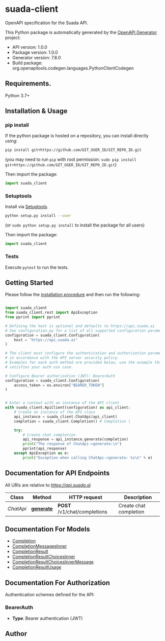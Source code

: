 # suada-client
OpenAPI specification for the Suada API.

This Python package is automatically generated by the [OpenAPI Generator](https://openapi-generator.tech) project:

- API version: 1.0.0
- Package version: 1.0.0
- Generator version: 7.8.0
- Build package: org.openapitools.codegen.languages.PythonClientCodegen

## Requirements.

Python 3.7+

## Installation & Usage
### pip install

If the python package is hosted on a repository, you can install directly using:

```sh
pip install git+https://github.com/GIT_USER_ID/GIT_REPO_ID.git
```
(you may need to run `pip` with root permission: `sudo pip install git+https://github.com/GIT_USER_ID/GIT_REPO_ID.git`)

Then import the package:
```python
import suada_client
```

### Setuptools

Install via [Setuptools](http://pypi.python.org/pypi/setuptools).

```sh
python setup.py install --user
```
(or `sudo python setup.py install` to install the package for all users)

Then import the package:
```python
import suada_client
```

### Tests

Execute `pytest` to run the tests.

## Getting Started

Please follow the [installation procedure](#installation--usage) and then run the following:

```python

import suada_client
from suada_client.rest import ApiException
from pprint import pprint

# Defining the host is optional and defaults to https://api.suada.ai
# See configuration.py for a list of all supported configuration parameters.
configuration = suada_client.Configuration(
    host = "https://api.suada.ai"
)

# The client must configure the authentication and authorization parameters
# in accordance with the API server security policy.
# Examples for each auth method are provided below, use the example that
# satisfies your auth use case.

# Configure Bearer authorization (JWT): BearerAuth
configuration = suada_client.Configuration(
    access_token = os.environ["BEARER_TOKEN"]
)


# Enter a context with an instance of the API client
with suada_client.ApiClient(configuration) as api_client:
    # Create an instance of the API class
    api_instance = suada_client.ChatApi(api_client)
    completion = suada_client.Completion() # Completion | 

    try:
        # Create chat completion
        api_response = api_instance.generate(completion)
        print("The response of ChatApi->generate:\n")
        pprint(api_response)
    except ApiException as e:
        print("Exception when calling ChatApi->generate: %s\n" % e)

```

## Documentation for API Endpoints

All URIs are relative to *https://api.suada.ai*

Class | Method | HTTP request | Description
------------ | ------------- | ------------- | -------------
*ChatApi* | [**generate**](docs/ChatApi.md#generate) | **POST** /v1/chat/completions | Create chat completion


## Documentation For Models

 - [Completion](docs/Completion.md)
 - [CompletionMessagesInner](docs/CompletionMessagesInner.md)
 - [CompletionResult](docs/CompletionResult.md)
 - [CompletionResultChoicesInner](docs/CompletionResultChoicesInner.md)
 - [CompletionResultChoicesInnerMessage](docs/CompletionResultChoicesInnerMessage.md)
 - [CompletionResultUsage](docs/CompletionResultUsage.md)


<a id="documentation-for-authorization"></a>
## Documentation For Authorization


Authentication schemes defined for the API:
<a id="BearerAuth"></a>
### BearerAuth

- **Type**: Bearer authentication (JWT)


## Author




